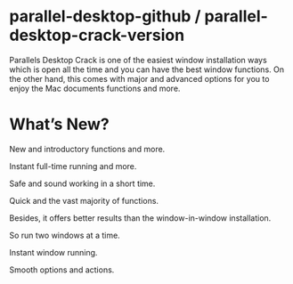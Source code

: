 # parallel-desktop-github / parallel-desktop-crack-version

Parallels Desktop Crack is one of the easiest window installation ways which is open all the time and you can have the best window functions. On the other hand, this comes with major and advanced options for you to enjoy the Mac documents functions and more.

# What’s New?

New and introductory functions and more.

Instant full-time running and more.

Safe and sound working in a short time.

Quick and the vast majority of functions.

Besides, it offers better results than the window-in-window installation.

So run two windows at a time.

Instant window running.

Smooth options and actions.
